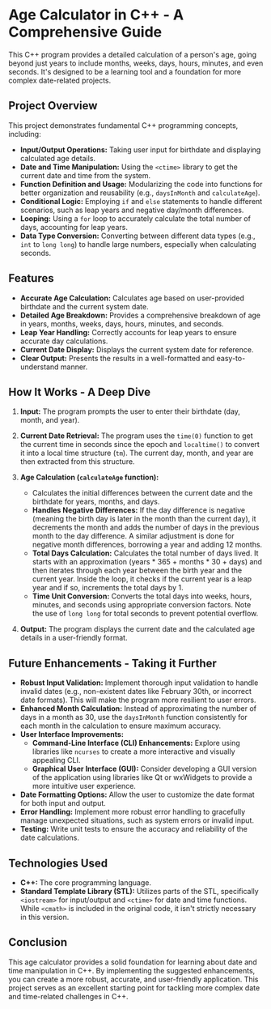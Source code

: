 # Age Calculator in C++ - A Comprehensive Guide

This C++ program provides a detailed calculation of a person's age, going beyond just years to include months, weeks, days, hours, minutes, and even seconds.  It's designed to be a learning tool and a foundation for more complex date-related projects.

## Project Overview

This project demonstrates fundamental C++ programming concepts, including:

*   **Input/Output Operations:**  Taking user input for birthdate and displaying calculated age details.
*   **Date and Time Manipulation:**  Using the `<ctime>` library to get the current date and time from the system.
*   **Function Definition and Usage:**  Modularizing the code into functions for better organization and reusability (e.g., `daysInMonth` and `calculateAge`).
*   **Conditional Logic:**  Employing `if` and `else` statements to handle different scenarios, such as leap years and negative day/month differences.
*   **Looping:**  Using a `for` loop to accurately calculate the total number of days, accounting for leap years.
*   **Data Type Conversion:**  Converting between different data types (e.g., `int` to `long long`) to handle large numbers, especially when calculating seconds.

## Features

*   **Accurate Age Calculation:** Calculates age based on user-provided birthdate and the current system date.
*   **Detailed Age Breakdown:** Provides a comprehensive breakdown of age in years, months, weeks, days, hours, minutes, and seconds.
*   **Leap Year Handling:**  Correctly accounts for leap years to ensure accurate day calculations.
*   **Current Date Display:** Displays the current system date for reference.
*   **Clear Output:** Presents the results in a well-formatted and easy-to-understand manner.

## How It Works - A Deep Dive

1.  **Input:** The program prompts the user to enter their birthdate (day, month, and year).

2.  **Current Date Retrieval:** The program uses the `time(0)` function to get the current time in seconds since the epoch and `localtime()` to convert it into a local time structure (`tm`).  The current day, month, and year are then extracted from this structure.

3.  **Age Calculation (`calculateAge` function):**
    *   Calculates the initial differences between the current date and the birthdate for years, months, and days.
    *   **Handles Negative Differences:** If the day difference is negative (meaning the birth day is later in the month than the current day), it decrements the month and adds the number of days in the previous month to the day difference.  A similar adjustment is done for negative month differences, borrowing a year and adding 12 months.
    *   **Total Days Calculation:**  Calculates the total number of days lived.  It starts with an approximation (years \* 365 + months \* 30 + days) and then iterates through each year between the birth year and the current year. Inside the loop, it checks if the current year is a leap year and if so, increments the total days by 1.
    *   **Time Unit Conversion:** Converts the total days into weeks, hours, minutes, and seconds using appropriate conversion factors.  Note the use of `long long` for total seconds to prevent potential overflow.

4.  **Output:** The program displays the current date and the calculated age details in a user-friendly format.

## Future Enhancements - Taking it Further

*   **Robust Input Validation:** Implement thorough input validation to handle invalid dates (e.g., non-existent dates like February 30th, or incorrect date formats).  This will make the program more resilient to user errors.
*   **Enhanced Month Calculation:**  Instead of approximating the number of days in a month as 30, use the `daysInMonth` function consistently for each month in the calculation to ensure maximum accuracy.
*   **User Interface Improvements:**
    *   **Command-Line Interface (CLI) Enhancements:**  Explore using libraries like `ncurses` to create a more interactive and visually appealing CLI.
    *   **Graphical User Interface (GUI):**  Consider developing a GUI version of the application using libraries like Qt or wxWidgets to provide a more intuitive user experience.
*   **Date Formatting Options:** Allow the user to customize the date format for both input and output.
*   **Error Handling:** Implement more robust error handling to gracefully manage unexpected situations, such as system errors or invalid input.
*   **Testing:** Write unit tests to ensure the accuracy and reliability of the date calculations.

## Technologies Used

*   **C++:** The core programming language.
*   **Standard Template Library (STL):**  Utilizes parts of the STL, specifically `<iostream>` for input/output and `<ctime>` for date and time functions.  While `<cmath>` is included in the original code, it isn't strictly necessary in this version.

## Conclusion

This age calculator provides a solid foundation for learning about date and time manipulation in C++. By implementing the suggested enhancements, you can create a more robust, accurate, and user-friendly application. This project serves as an excellent starting point for tackling more complex date and time-related challenges in C++.
